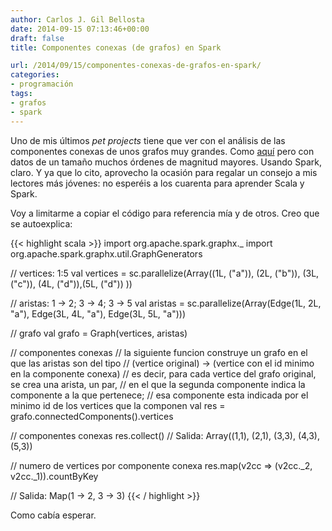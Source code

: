 ```yaml
---
author: Carlos J. Gil Bellosta
date: 2014-09-15 07:13:46+00:00
draft: false
title: Componentes conexas (de grafos) en Spark

url: /2014/09/15/componentes-conexas-de-grafos-en-spark/
categories:
- programación
tags:
- grafos
- spark
---
```


Uno de mis últimos _pet projects_ tiene que ver con el análisis de las componentes conexas de unos grafos muy grandes. Como [aquí](http://www.datanalytics.com/2014/06/13/agrupacion-de-grafos-por-topologia/) pero con datos de un tamaño muchos órdenes de magnitud mayores. Usando Spark, claro. Y ya que lo cito, aprovecho la ocasión para regalar un consejo a mis lectores más jóvenes: no esperéis a los cuarenta para aprender Scala y Spark.

Voy a limitarme a copiar el código para referencia mía y de otros. Creo que se autoexplica:

{{< highlight scala >}}
import org.apache.spark.graphx._
import org.apache.spark.graphx.util.GraphGenerators

// vertices: 1:5
val vertices = sc.parallelize(Array((1L, ("a")), (2L, ("b")),
        (3L, ("c")), (4L, ("d")),(5L, ("d")) ))

// aristas: 1 -> 2; 3 -> 4; 3 -> 5
val aristas = sc.parallelize(Array(Edge(1L, 2L, "a"),
        Edge(3L, 4L, "a"), Edge(3L, 5L, "a")))

// grafo
val grafo = Graph(vertices, aristas)

// componentes conexas
// la siguiente funcion construye un grafo en el que las aristas son del tipo
//   (vertice original) -> (vertice con el id minimo en la componente conexa)
// es decir, para cada vertice del grafo original, se crea una arista, un par,
// en el que la segunda componente indica la componente a la que pertenece;
// esa componente esta indicada por el minimo id de los vertices que la componen
val res = grafo.connectedComponents().vertices

// componentes conexas
res.collect()
// Salida: Array((1,1), (2,1), (3,3), (4,3), (5,3))

// numero de vertices por componente conexa
res.map(v2cc => (v2cc._2, v2cc._1)).countByKey

// Salida: Map(1 -> 2, 3 -> 3)
{{< / highlight >}}

Como cabía esperar.
